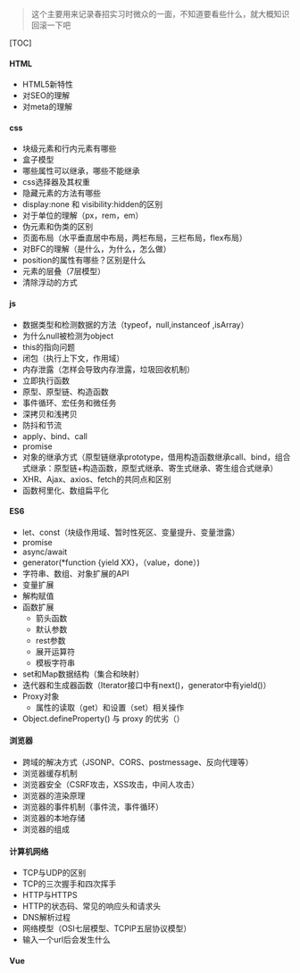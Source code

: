 > 这个主要用来记录春招实习时微众的一面，不知道要看些什么，就大概知识回滚一下吧

[TOC]



#### HTML

- HTML5新特性
- 对SEO的理解
- 对meta的理解

#### css

- 块级元素和行内元素有哪些
- 盒子模型
- 哪些属性可以继承，哪些不能继承
- css选择器及其权重
- 隐藏元素的方法有哪些
- display:none 和 visibility:hidden的区别
- 对于单位的理解（px，rem，em）
- 伪元素和伪类的区别
- 页面布局（水平垂直居中布局，两栏布局，三栏布局，flex布局）
- 对BFC的理解（是什么，为什么，怎么做）
- position的属性有哪些？区别是什么
- 元素的层叠（7层模型）
- 清除浮动的方式

#### js

- 数据类型和检测数据的方法（typeof，null,instanceof ,isArray）
- 为什么null被检测为object
- this的指向问题
- 闭包（执行上下文，作用域）
- 内存泄露（怎样会导致内存泄露，垃圾回收机制）
- 立即执行函数
- 原型、原型链、构造函数
- 事件循环、宏任务和微任务
- 深拷贝和浅拷贝
- 防抖和节流
- apply、bind、call
- promise
- 对象的继承方式（原型链继承prototype，借用构造函数继承call、bind，组合式继承：原型链+构造函数，原型式继承、寄生式继承、寄生组合式继承）
- XHR、Ajax、axios、fetch的共同点和区别
- 函数柯里化、数组扁平化

#### ES6

- let、const（块级作用域、暂时性死区、变量提升、变量泄露）
- promise
- async/await
- generator(*function {yield  XX}，（value，done）)
- 字符串、数组、对象扩展的API
- 变量扩展
- 解构赋值
- 函数扩展
  - 箭头函数
  - 默认参数
  - rest参数
  - 展开运算符 
  - 模板字符串
- set和Map数据结构（集合和映射）
- 迭代器和生成器函数（Iterator接口中有next()，generator中有yield()）
- Proxy对象
  - 属性的读取（get）和设置（set）相关操作
- Object.defineProperty() 与 proxy 的优劣（）

#### 浏览器

- 跨域的解决方式（JSONP、CORS、postmessage、反向代理等）
- 浏览器缓存机制
- 浏览器安全（CSRF攻击，XSS攻击，中间人攻击）
- 浏览器的渲染原理
- 浏览器的事件机制（事件流，事件循环）
- 浏览器的本地存储
- 浏览器的组成

#### 计算机网络

- TCP与UDP的区别
- TCP的三次握手和四次挥手
- HTTP与HTTPS
- HTTP的状态码、常见的响应头和请求头
- DNS解析过程
- 网络模型（OSI七层模型、TCPIP五层协议模型）
- 输入一个url后会发生什么

#### Vue













